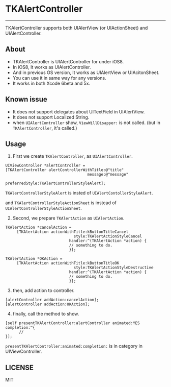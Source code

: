 # TKAlertController

---

TKAlertController supports both UIAlertView (or UIActionSheet) and UIAlertController.

## About

- TKAlertController is UIAlertController for under iOS8.
- In iOS8, It works as UIAlertController. 
- And in previous OS version, It works as UIAlertView or UIAcitonSheet.
- You can use it in same way for any versions.
- It works in both Xcode 6beta and 5x.

## Known issue

- It does not support delegates about UITextField in UIAlertView.
- It does not support Localized String.
- when ``UIAlertController`` show, ``ViewWillDisapper:`` is not called. (but in ``TKAlertController``, it's called.)

## Usage

1. First we create ``TKAlertController``, as ``UIAlertController``.

```
UIViewController *alertController =
[TKAlertController alertControllerWithTitle:@"title"
                                    message:@"message"
                             preferredStyle:TKAlertControllerStyleAlert];
```

``TKAlertControllerStyleAlert`` is insted of ``UIAlertContollerStyleAlert``.

and ``TKAlertControllerStyleActionSheet`` is instead of ``UIAlertControllerStyleActionSheet``.

2. Second, we prepare ``TKAlertAction`` as ``UIAlertAction``.

```
TKAlertAction *cancelAction =
     [TKAlertAction actionWithTitle:kButtonTitleCancel
                              style:TKAlertActionStyleCancel
                            handler:^(TKAlertAction *action) {
							// something to do.
                            }];

TKAlertAction *OKAction =
     [TKAlertAction actionWithTitle:kButtonTitleOK
                              style:TKAlertActionStyleDestructive
                            handler:^(TKAlertAction *action) {
							// something to do.
							}];

```

3. then, add action to controller.

```
[alertController addAction:cancelAction];
[alertController addAction:OKAction];
```

4. finally, call the method to show.

```
[self presentTKAlertController:alertController animated:YES completion:^{
	  // 
}];
```

``presentTKAlertController:animated:completion:`` is in category in UIViewController.

## LICENSE

MIT